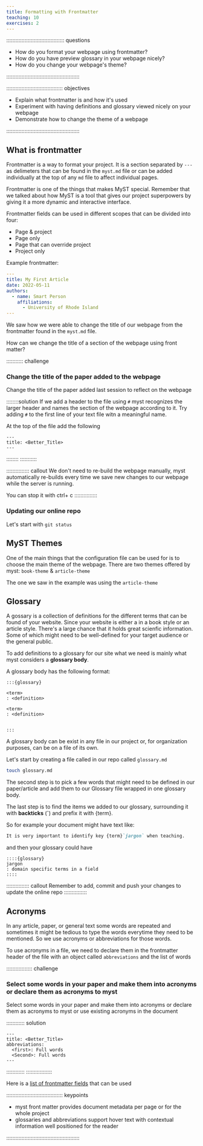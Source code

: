 ```yaml
---
title: Formatting with Frontmatter
teaching: 10
exercises: 2
---
```


:::::::::::::::::::::::::::::::::::::: questions 

- How do you format your webpage using frontmatter?
- How do you have preview glossary in your webpage nicely?
- How do you change your webpage's theme?

::::::::::::::::::::::::::::::::::::::::::::::::

::::::::::::::::::::::::::::::::::::: objectives

- Explain what frontmatter is and how it's used
- Experiment with having definitions and glossary viewed nicely on your webpage
- Demonstrate how to change the theme of a webpage


::::::::::::::::::::::::::::::::::::::::::::::::

## What is frontmatter

Frontmatter is a way to format your project. It is a section separated by `---` as delimeters that can be found in the `myst.md` file or can be added individually at the top of any `md` file to affect individual pages.

Frontmatter is one of the things that makes MyST special. Remember that we talked about how MyST is a tool that gives our project superpowers by giving it a more dynamic and interactive interface.

Frontmatter fields can be used in different scopes that can be divided into four:
* Page & project
* Page only
* Page that can override project
* Project only


Example frontmatter:
```yaml
---
title: My First Article
date: 2022-05-11
authors:
  - name: Smart Person
    affiliations:
      - University of Rhode Island
---
```


We saw how we were able to change the title of our webpage from the frontmatter found in the `myst.md` file. 

How can we change the title of a section of the webpage using front matter?

::::::::::: challenge

### Change the title of the paper added to the webpage
Change the title of the paper added last session to reflect on the webpage

::::::::solution
If we add a header to the file using `#` myst recognizes the larger header and names the section of the webpage according to it.
Try adding `#` to the first line of your text file witn a meaningful name.

At the top of the file add the following 
```
---
title: <Better_Title>
---
```
::::::::
:::::::::::

::::::::::::::: callout
We don't need to re-build the webpage manually, myst automatically re-builds every time we save new changes to our webpage while the server is running.  

You can stop it with <kdb>ctrl</kbd>+ <kdb>c</kbd> 
:::::::::::::::

### Updating our online repo
Let's start with `git status`



## MyST Themes 
One of the main things that the configuration file can be used for is to choose the main theme of the webpage.
There are two themes offered by myst: `book-theme` & `article-theme`

The one we saw in the example was using the `article-theme`





## Glossary
A gossary is a collection of definitions for the different terms that can be found of your website. Since your website is either a in a book style or an article style. There's a large chance that it holds great scienfic information. Some of which might need to be well-defined for your target audience or the general public.

To add definitions to a glossary for our site what we need is mainly what myst considers a **glossary body**.

A glossary body has the following format:

```
:::{glossary}

<term>
: <definition>

<term>
: <definition>


:::
```

A glossary body can be exist in any file in our project or, for organization purposes, can be on a file of its own.

Let's start by creating a file called in our repo called `glossary.md`

```bash
touch glossary.md
```

The second step is to pick a few words that might need to be defined in our paper/article and add them to our Glossary file wrapped in one glossary body.

The last step is to find the items we added to our glossary, surrounding it with **backticks** (**\`**) and prefix it with \{term\}.

So for example your document might have text like: 
```md
It is very important to identify key {term}`jargon` when teaching. 
```

and then your glossary could have
```
::::{glossary}
jargon
: domain specific terms in a field
::::
```



::::::::::::::: callout
Remember to add, commit and push your changes to update the online repo
:::::::::::::::


## Acronyms

In any article, paper, or general text some words are repeated and sometimes it might be tedious to type the words everytime they need to be mentioned. So we use acronyms or abbreviations for those words.


To use acronyms in a file, we need to declare them in the frontmatter header of the file with an object called `abbreviations` and the list of words

::::::::::::::::: challenge
### Select some words in your paper and make them into acronyms or declare them as acronyms to myst
Select some words in your paper and make them into acronyms or declare them as acronyms to myst
or use existing acronyms in the document

:::::::::::: solution
```
---
title: <Better_Title>
abbreviations:
  <first>: Full words
  <Second>: Full words
---
```
::::::::::::
:::::::::::::::::






Here is a [list of frontmatter fields](https://mystmd.org/guide/frontmatter#available-frontmatter-fields) that can be used



::::::::::::::::::::::::::::::::::::: keypoints 

- myst front matter provides document metadata per page or for the whole project
- glossaries and abbreviations support hover text with contextual information well positioned for the reader

::::::::::::::::::::::::::::::::::::::::::::::::

